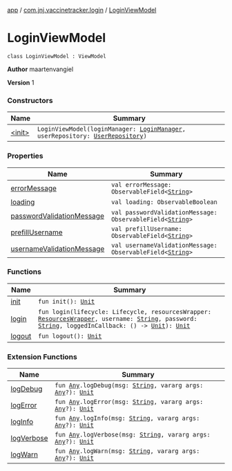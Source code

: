[app](../../index.md) / [com.jnj.vaccinetracker.login](../index.md) / [LoginViewModel](./index.md)

# LoginViewModel

`class LoginViewModel : ViewModel`

**Author**
maartenvangiel

**Version**
1

### Constructors

| Name | Summary |
|---|---|
| [&lt;init&gt;](-init-.md) | `LoginViewModel(loginManager: `[`LoginManager`](../../com.jnj.vaccinetracker.common.data.managers/-login-manager/index.md)`, userRepository: `[`UserRepository`](../../com.jnj.vaccinetracker.common.data.repositories/-user-repository/index.md)`)` |

### Properties

| Name | Summary |
|---|---|
| [errorMessage](error-message.md) | `val errorMessage: ObservableField<`[`String`](https://kotlinlang.org/api/latest/jvm/stdlib/kotlin/-string/index.html)`>` |
| [loading](loading.md) | `val loading: ObservableBoolean` |
| [passwordValidationMessage](password-validation-message.md) | `val passwordValidationMessage: ObservableField<`[`String`](https://kotlinlang.org/api/latest/jvm/stdlib/kotlin/-string/index.html)`>` |
| [prefillUsername](prefill-username.md) | `val prefillUsername: ObservableField<`[`String`](https://kotlinlang.org/api/latest/jvm/stdlib/kotlin/-string/index.html)`>` |
| [usernameValidationMessage](username-validation-message.md) | `val usernameValidationMessage: ObservableField<`[`String`](https://kotlinlang.org/api/latest/jvm/stdlib/kotlin/-string/index.html)`>` |

### Functions

| Name | Summary |
|---|---|
| [init](init.md) | `fun init(): `[`Unit`](https://kotlinlang.org/api/latest/jvm/stdlib/kotlin/-unit/index.html) |
| [login](login.md) | `fun login(lifecycle: Lifecycle, resourcesWrapper: `[`ResourcesWrapper`](../../com.jnj.vaccinetracker.common.di/-resources-wrapper/index.md)`, username: `[`String`](https://kotlinlang.org/api/latest/jvm/stdlib/kotlin/-string/index.html)`, password: `[`String`](https://kotlinlang.org/api/latest/jvm/stdlib/kotlin/-string/index.html)`, loggedInCallback: () -> `[`Unit`](https://kotlinlang.org/api/latest/jvm/stdlib/kotlin/-unit/index.html)`): `[`Unit`](https://kotlinlang.org/api/latest/jvm/stdlib/kotlin/-unit/index.html) |
| [logout](logout.md) | `fun logout(): `[`Unit`](https://kotlinlang.org/api/latest/jvm/stdlib/kotlin/-unit/index.html) |

### Extension Functions

| Name | Summary |
|---|---|
| [logDebug](../../com.jnj.vaccinetracker.common.helpers/kotlin.-any/log-debug.md) | `fun `[`Any`](https://kotlinlang.org/api/latest/jvm/stdlib/kotlin/-any/index.html)`.logDebug(msg: `[`String`](https://kotlinlang.org/api/latest/jvm/stdlib/kotlin/-string/index.html)`, vararg args: `[`Any`](https://kotlinlang.org/api/latest/jvm/stdlib/kotlin/-any/index.html)`?): `[`Unit`](https://kotlinlang.org/api/latest/jvm/stdlib/kotlin/-unit/index.html) |
| [logError](../../com.jnj.vaccinetracker.common.helpers/kotlin.-any/log-error.md) | `fun `[`Any`](https://kotlinlang.org/api/latest/jvm/stdlib/kotlin/-any/index.html)`.logError(msg: `[`String`](https://kotlinlang.org/api/latest/jvm/stdlib/kotlin/-string/index.html)`, vararg args: `[`Any`](https://kotlinlang.org/api/latest/jvm/stdlib/kotlin/-any/index.html)`?): `[`Unit`](https://kotlinlang.org/api/latest/jvm/stdlib/kotlin/-unit/index.html) |
| [logInfo](../../com.jnj.vaccinetracker.common.helpers/kotlin.-any/log-info.md) | `fun `[`Any`](https://kotlinlang.org/api/latest/jvm/stdlib/kotlin/-any/index.html)`.logInfo(msg: `[`String`](https://kotlinlang.org/api/latest/jvm/stdlib/kotlin/-string/index.html)`, vararg args: `[`Any`](https://kotlinlang.org/api/latest/jvm/stdlib/kotlin/-any/index.html)`?): `[`Unit`](https://kotlinlang.org/api/latest/jvm/stdlib/kotlin/-unit/index.html) |
| [logVerbose](../../com.jnj.vaccinetracker.common.helpers/kotlin.-any/log-verbose.md) | `fun `[`Any`](https://kotlinlang.org/api/latest/jvm/stdlib/kotlin/-any/index.html)`.logVerbose(msg: `[`String`](https://kotlinlang.org/api/latest/jvm/stdlib/kotlin/-string/index.html)`, vararg args: `[`Any`](https://kotlinlang.org/api/latest/jvm/stdlib/kotlin/-any/index.html)`?): `[`Unit`](https://kotlinlang.org/api/latest/jvm/stdlib/kotlin/-unit/index.html) |
| [logWarn](../../com.jnj.vaccinetracker.common.helpers/kotlin.-any/log-warn.md) | `fun `[`Any`](https://kotlinlang.org/api/latest/jvm/stdlib/kotlin/-any/index.html)`.logWarn(msg: `[`String`](https://kotlinlang.org/api/latest/jvm/stdlib/kotlin/-string/index.html)`, vararg args: `[`Any`](https://kotlinlang.org/api/latest/jvm/stdlib/kotlin/-any/index.html)`?): `[`Unit`](https://kotlinlang.org/api/latest/jvm/stdlib/kotlin/-unit/index.html) |
